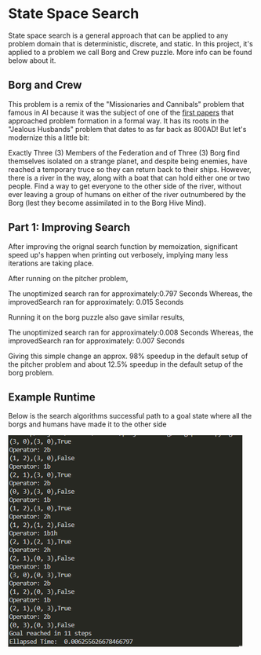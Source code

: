 # State Space Search

State space search is a general approach that can be applied to any problem domain that is deterministic, discrete, and static. In this project, it's applied to a problem we call Borg and Crew puzzle. More info can be found below about it.


## Borg and Crew 


This problem is a remix of the "Missionaries and Cannibals" problem that famous in AI because it was the subject of one of the [first papers](https://www.jstor.org/stable/pdf/3619658.pdf) that approached problem formation in a formal way.  It has its roots in the "Jealous Husbands" problem that dates to as far back as 800AD!  But let's modernize this a little bit:

Exactly Three (3) Members of the Federation and of Three (3) Borg find themselves isolated on a strange planet, and despite being enemies, have reached a temporary truce so they can return back to their ships.  However, there is a river in the way, along with a boat that can hold either one or two people. Find a way to get everyone to the other side of the river, without ever leaving a group of humans on either of the river outnumbered by the Borg (lest they become assimilated in to the Borg Hive Mind).

## Part 1: Improving Search 

After improving the orignal search function by memoization, significant speed up's happen when printing out verbosely, implying many less iterations are taking place.

After running on the pitcher problem,

The unoptimized search ran for approximately:0.797 Seconds
Whereas, the improvedSearch ran for approximately: 0.015 Seconds

Running it on the borg puzzle also gave similar results,

The unoptimized search ran for approximately:0.008 Seconds
Whereas, the improvedSearch ran for approximately: 0.007 Seconds

Giving this simple change an approx. 98% speedup in the default setup of the pitcher problem
and about 12.5% speedup in the default setup of the borg problem. 
## Example Runtime

Below is the search algorithms successful path to a goal state where all the borgs and humans have made it to the other side 

![Winning Path](Path.png)

